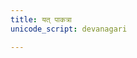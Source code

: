 ```yaml
---
title: यत् पाकत्रा
unicode_script: devanagari

---
```

<div class="js_include" url="/vedAH/Rk/shAkalam/saMhitA/10/aMshAH//prAchInA_prastutiH/yat_pAkatrA.md"  newLevelForH1="2" includeTitle="false"> </div>  

